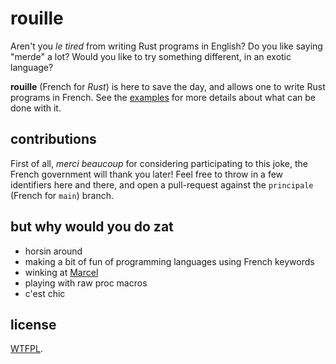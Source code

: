 # rouille

Aren't you *le tired* from writing Rust programs in English? Do you like saying
"merde" a lot? Would you like to try something different, in an exotic
language?

**rouille** (French for *Rust*) is here to save the day, and allows one to
write Rust programs in French. See the [examples](./examples/src/main.rs) for
more details about what can be done with it.

## contributions

First of all, *merci beaucoup* for considering participating to this joke, the
French government will thank you later! Feel free to throw in a few identifiers
here and there, and open a pull-request against the `principale` (French for
`main`) branch.

## but why would you do zat

- horsin around
- making a bit of fun of programming languages using French keywords
- winking at [Marcel](https://github.com/brouberol/marcel)
- playing with raw proc macros
- c'est chic

## license

[WTFPL](http://www.wtfpl.net/).
